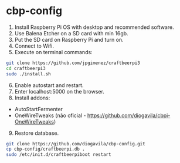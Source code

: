 # cbp-config

1. Install Raspberry Pi OS with desktop and recommended software.
2. Use Balena Etcher on a SD card with min 16gb.
3. Put the SD card on Raspberry Pi and turn on.
4. Connect to Wifi.
5. Execute on terminal commands:

```sh
git clone https://github.com/jpgimenez/craftbeerpi3 
cd craftbeerpi3  
sudo ./install.sh  
```

6. Enable autostart and restart.
7. Enter localhost:5000 on the browser.
8. Install addons:
* AutoStartFermenter
* OneWireTweaks (não oficial - https://github.com/diogavila/cbpi-OneWireTweaks)

9. Restore database.

```sh
git clone https://github.com/diogavila/cbp-config.git
cp cbp-config/craftbeerpi.db .
sudo /etc/init.d/craftbeerpiboot restart
```
